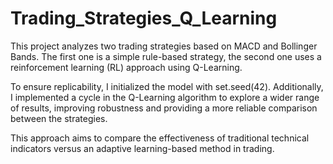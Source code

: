 # Trading_Strategies_Q_Learning

This project analyzes two trading strategies based on MACD and Bollinger Bands. The first one is a simple rule-based strategy, the second one uses a reinforcement learning (RL) approach using Q-Learning.

To ensure replicability, I initialized the model with set.seed(42). Additionally, I implemented a cycle in the Q-Learning algorithm to explore a wider range of results, improving robustness and providing a more reliable comparison between the strategies.

This approach aims to compare the effectiveness of traditional technical indicators versus an adaptive learning-based method in trading.
